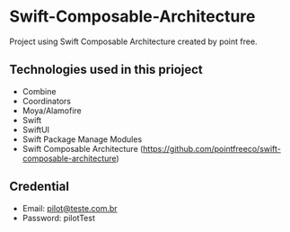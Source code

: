 # Swift-Composable-Architecture
Project using Swift Composable Architecture created by point free.

## Technologies used in this prioject
* Combine
* Coordinators
* Moya/Alamofire
* Swift
* SwiftUI
* Swift Package Manage Modules
* Swift Composable Architecture (https://github.com/pointfreeco/swift-composable-architecture)


## Credential
  * Email: pilot@teste.com.br
  * Password: pilotTest
